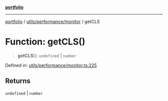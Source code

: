 [**portfolio**](../../../../README.md)

***

[portfolio](../../../../modules.md) / [utils/performance/monitor](../README.md) / getCLS

# Function: getCLS()

> **getCLS**(): `undefined` \| `number`

Defined in: [utils/performance/monitor.ts:225](https://github.com/tnorlund/Portfolio/blob/197456a6faa5b81cb6ae09d4345c9c43c01157a9/portfolio/utils/performance/monitor.ts#L225)

## Returns

`undefined` \| `number`
